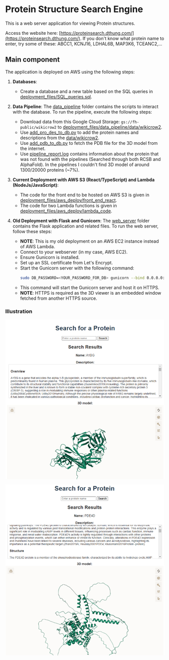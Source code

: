 # Protein Structure Search Engine

This is a web server application for viewing Protein structures.

Access the website here: [https://proteinsearch.dthung.com/](https://proteinsearch.dthung.com/). If you don't know what protein name to enter, try some of these: ABCC1, KCNJ16, LDHAL6B, MAP3K6, TCEANC2,...

## Main component

The application is deployed on AWS using the following steps:

1. **Databases**:
   - Create a database and a new table based on the SQL queries in [deployment_files/SQL_queries.sql](deployment_files/SQL_queries.sql).

2. **Data Pipeline**: The [data_pipeline](deployment_files/data_pipeline) folder contains the scripts to interact with the database. To run the pipeline, execute the following steps:
   - Download data from this Google Cloud Storage: `gs://fh-public/wikicrow2` to [deployment_files/data_pipeline/data/wikicrow2](deployment_files/data_pipeline/data/wikicrow2).
   - Use [add_pro_des_to_db.py](deployment_files/data_pipeline/add_pro_des_to_db.py) to add the protein names and descriptions from the [data/wikicrow2](deployment_files/data_pipeline/data/wikicrow2).
   - Use [add_pdb_to_db.py](deployment_files/data_pipeline/add_pdb_to_db.py) to fetch the PDB file for the 3D model from the internet.
   - Use [pipeline_report.log](deployment_files/data_pipeline/pipeline_report.log) contains information about the protein that was not found with the pipelines (Searched through both RCSB and AlphaFold). In the pipelines I couldn't find 3D model of around 1300/20000 proteins (~7%).

3. **Current Deployment with AWS S3 (React/TypeScript) and Lambda (NodeJs/JavaScript)**:
   - The code for the front end to be hosted on AWS S3 is given in [deployment_files/aws_deploy/front_end_react](deployment_files/aws_deploy/front_end_react).
   - The code for two Lambda functions is given in [deployment_files/aws_deploy/lambda_code](deployment_files/aws_deploy/lambda_code).

4. **Old Deployment with Flask and Gunicorn**: The [web_server](deployment_files/web_server) folder contains the Flask application and related files. To run the web server, follow these steps:
   - **NOTE**: This is my old deployment on an AWS EC2 instance instead of AWS Lambda.
   - Connect to your webserver (in my case, AWS EC2).
   - Ensure Gunicorn is installed.
   - Set up an SSL certificate from Let's Encrypt.
   - Start the Gunicorn server with the following command:
     ```bash
     sudo DB_PASSWORD=<YOUR_PASSWORD_FOR_DB> gunicorn --bind 0.0.0.0:443 --certfile=/etc/letsencrypt/live/dthung.xyz/fullchain.pem --keyfile=/etc/letsencrypt/live/dthung.xyz/privkey.pem app:app
     ```
   - This command will start the Gunicorn server and host it on HTTPS.
   - **NOTE**: HTTPS is required as the 3D viewer is an embedded window fetched from another HTTPS source.

### Illustration

![Image 1](images/image_1.png)

![Image 2](images/image_2.png)